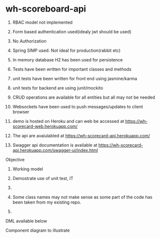 # wh-scoreboard-api

1. RBAC model not implemented
2. Form based authentication used(idealy jwt should be used)
3. No Authorization
4. Spring SIMP used. Not ideal for production(rabbit etc)
5. In memory database H2 has been used for persistence
6. Tests have been written for important classes and methods
7. unit tests have been written for front end using jasmine/karma
8. unit tests for backend are using junit/mockito
9. CRUD operations are available for all entities but all may not be needed
10. Websockets have been used to push messages/updates to client browser


1. demo is hosted on Heroku and can web be accessed at https://wh-scorecard-web.herokuapp.com/
2. The api are avaiulabled at https://wh-scorecard-api.herokuapp.com/
3. Swagger api documentation is available at https://wh-scorecard-api.herokuapp.com/swagger-ui/index.html



Objective
1. Working model
2. Demostrate use of unit test, IT
3.

1. Some class names may not make sense as some part of the code has been taken from my existing repo.
2.

DML available below

Component diagram to illustrate 